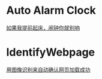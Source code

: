 # Auto Alarm Clock
[如果我提前起床，闹钟你就别响](http://kingname.info/2016/11/07/autoalarmclock/)

# IdentifyWebpage
[用图像识别来自动确认网页加载成功](http://kingname.info/2016/12/04/how-to-know-webpage-loaded/)